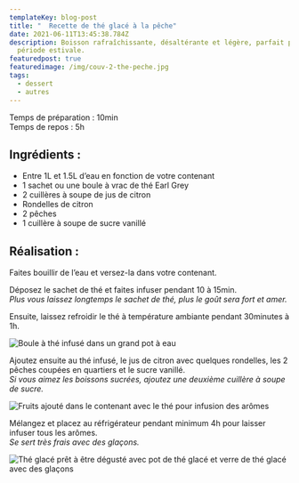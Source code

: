 ```yaml
---
templateKey: blog-post
title: "  Recette de thé glacé à la pêche"
date: 2021-06-11T13:45:38.784Z
description: Boisson rafraîchissante, désaltérante et légère, parfait pour la
  période estivale.
featuredpost: true
featuredimage: /img/couv-2-the-peche.jpg
tags:
  - dessert
  - autres
---
```

Temps de préparation : 10min\
Temps de repos : 5h

## Ingrédients :

* Entre 1L et 1.5L d’eau en fonction de votre contenant
* 1 sachet ou une boule à vrac de thé Earl Grey
* 2 cuillères à soupe de jus de citron
* Rondelles de citron
* 2 pêches
* 1 cuillère à soupe de sucre vanillé

## Réalisation :

Faites bouillir de l’eau et versez-la dans votre contenant.

Déposez le sachet de thé et faites infuser pendant 10 à 15min.\
*Plus vous laissez longtemps le sachet de thé, plus le goût sera fort et amer.*

Ensuite, laissez refroidir le thé à température ambiante pendant 30minutes à 1h.

![Boule à thé infusé dans un grand pot à eau ](/img/the-infuse.jpg "Thé infusé")

Ajoutez ensuite au thé infusé, le jus de citron avec quelques rondelles, les 2 pêches coupées en quartiers et le sucre vanillé.\
*Si vous aimez les boissons sucrées, ajoutez une deuxième cuillère à soupe de sucre.*

![Fruits ajouté dans le contenant avec le thé pour infusion des arômes ](/img/fruit-infuse-the.jpg "Thé glacé en préparation ")

Mélangez et placez au réfrigérateur pendant minimum 4h pour laisser infuser tous les arômes.\
*Se sert très frais avec des glaçons.*

![Thé glacé prêt à être dégusté avec pot de thé glacé et verre de thé glacé avec des glaçons ](/img/the-glace-2-.jpg "Thé glacé à la pêche")